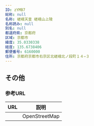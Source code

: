 ```yaml
---
ID: zYMB7
総称: null
名称: 嵯峨天皇 嵯峨山上陵
名称読み: null
別名: null
都道府県: 京都府
区域: 京都市
緯度: 35.0330338
経度: 135.6738406
郵便番号: 6160000
住所: 京都府京都市右京区北嵯峨北ノ段町１４−３
---
```


## その他

### 参考URL

| URL | 説明          |
| --- | ------------- |
|     | OpenStreetMap |
